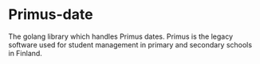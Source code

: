 # Primus-date

The golang library which handles Primus dates. Primus is the legacy software used for student management in primary and secondary schools in Finland.